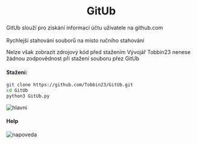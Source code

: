 <h1 align="center"> GitUb</h1>

 <p>GitUb slouží pro získání informací účtu uživatele na github.com<br>
 </br>Rychlejší stahování souborů na místo ručního stahování</p>
 Nelze však zobrazit zdrojový kód před stažením
 Vývojář Tobbin23 nenese žádnou zodpovědnost při stažení souboru přez GitUb

#### Stažení:
```bash
git clone https://github.com/Tobbin23/GitUb.git
cd GitUb
python3 GitUb.py
```
![hlavni](https://user-images.githubusercontent.com/67708830/163552521-50d5ab50-459b-4e73-b3d1-48aba434e1f5.png)

<h4> Help </h4>

![napoveda](https://user-images.githubusercontent.com/67708830/163555712-82bf35e7-f967-42ef-a059-00893a376410.png)
